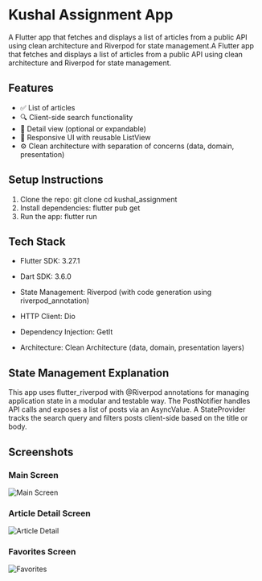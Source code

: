 # Kushal Assignment App

A Flutter app that fetches and displays a list of articles from a public API using clean architecture and Riverpod for state management.A Flutter app that fetches and displays a list of articles from a public API using clean architecture and Riverpod for state management.

## Features

- ✅ List of articles
- 🔍 Client-side search functionality
- 📄 Detail view (optional or expandable)
- 📱 Responsive UI with reusable ListView
- ⚙️ Clean architecture with separation of concerns (data, domain, presentation)

## Setup Instructions
1. Clone the repo:
   git clone <your-repo-link>
   cd kushal_assignment
2. Install dependencies:
   flutter pub get
3. Run the app:
   flutter run


## Tech Stack

- Flutter SDK: 3.27.1

- Dart SDK: 3.6.0

- State Management: Riverpod (with code generation using riverpod_annotation)

- HTTP Client: Dio

- Dependency Injection: GetIt

- Architecture: Clean Architecture (data, domain, presentation layers)


## State Management Explanation
This app uses flutter_riverpod with @Riverpod annotations for managing application state in a modular and testable way. The PostNotifier handles API calls and exposes a list of posts via an AsyncValue. A StateProvider tracks the search query and filters posts client-side based on the title or body.

## Screenshots

### Main Screen
![Main Screen](assets/screenshots/main_screen.png)

### Article Detail Screen
![Article Detail](assets/screenshots/detail_screen.png)

### Favorites Screen
![Favorites](assets/screenshots/favorites_screen.png)